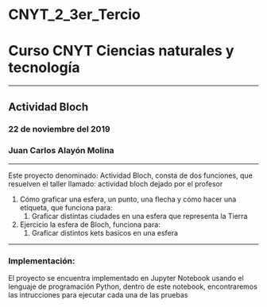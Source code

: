 # CNYT_2_3er_Tercio
# Curso CNYT Ciencias naturales y tecnología
---
## Actividad Bloch
### 22 de noviembre del 2019
### Juan Carlos Alayón Molina
---
Este proyecto denominado: Actividad Bloch, consta de dos funciones, que resuelven el taller llamado: actividad bloch dejado por el profesor

1. Cómo graficar una esfera, un punto, una flecha y cómo hacer una etiqueta, que funciona para:
    1. Graficar distintas ciudades en una esfera que representa la Tierra
2. Ejercicio la esfera de Bloch, funciona para:
    1. Graficar distintos kets basicos en una esfera
---
### Implementación:

El proyecto se encuentra implementado en Jupyter Notebook usando el lenguaje de programación Python, dentro de este notebook, encontraremos las intrucciones para ejecutar cada una de las pruebas
